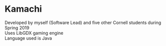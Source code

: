# Kamachi
Developed by myself (Software Lead) and five other Cornell students during Spring 2019<br /> 
Uses LibGDX gaming engine<br /> 
Language used is Java<br /> 
